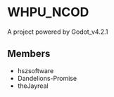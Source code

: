 # WHPU_NCOD

A project powered by Godot_v4.2.1

## Members

+ hszsoftware
+ Dandelions-Promise
+ theJayreal